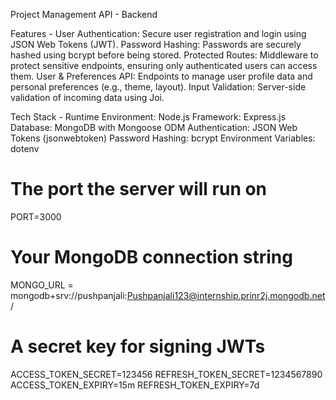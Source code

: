 Project Management API - Backend

Features - 
User Authentication: Secure user registration and login using JSON Web Tokens (JWT).
Password Hashing: Passwords are securely hashed using bcrypt before being stored.
Protected Routes: Middleware to protect sensitive endpoints, ensuring only authenticated users can access them.
User & Preferences API: Endpoints to manage user profile data and personal preferences (e.g., theme, layout).
Input Validation: Server-side validation of incoming data using Joi.

Tech Stack - 
Runtime Environment: Node.js
Framework: Express.js
Database: MongoDB with Mongoose ODM
Authentication: JSON Web Tokens (jsonwebtoken)
Password Hashing: bcrypt
Environment Variables: dotenv

# The port the server will run on
PORT=3000

# Your MongoDB connection string
MONGO_URL = mongodb+srv://pushpanjali:Pushpanjali123@internship.prinr2j.mongodb.net/

# A secret key for signing JWTs
ACCESS_TOKEN_SECRET=123456
REFRESH_TOKEN_SECRET=1234567890
ACCESS_TOKEN_EXPIRY=15m
REFRESH_TOKEN_EXPIRY=7d
